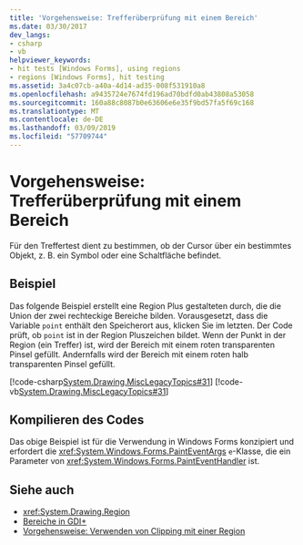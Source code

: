 ```yaml
---
title: 'Vorgehensweise: Trefferüberprüfung mit einem Bereich'
ms.date: 03/30/2017
dev_langs:
- csharp
- vb
helpviewer_keywords:
- hit tests [Windows Forms], using regions
- regions [Windows Forms], hit testing
ms.assetid: 3a4c07cb-a40a-4d14-ad35-008f531910a8
ms.openlocfilehash: a9435724e7674fd196ad70bdfd0ab43808a53058
ms.sourcegitcommit: 160a88c8087b0e63606e6e35f9bd57fa5f69c168
ms.translationtype: MT
ms.contentlocale: de-DE
ms.lasthandoff: 03/09/2019
ms.locfileid: "57709744"
---
```

# <a name="how-to-use-hit-testing-with-a-region"></a>Vorgehensweise: Trefferüberprüfung mit einem Bereich
Für den Treffertest dient zu bestimmen, ob der Cursor über ein bestimmtes Objekt, z. B. ein Symbol oder eine Schaltfläche befindet.  
  
## <a name="example"></a>Beispiel  
 Das folgende Beispiel erstellt eine Region Plus gestalteten durch, die die Union der zwei rechteckige Bereiche bilden. Vorausgesetzt, dass die Variable `point` enthält den Speicherort aus, klicken Sie im letzten. Der Code prüft, ob `point` ist in der Region Pluszeichen bildet. Wenn der Punkt in der Region (ein Treffer) ist, wird der Bereich mit einem roten transparenten Pinsel gefüllt. Andernfalls wird der Bereich mit einem roten halb transparenten Pinsel gefüllt.  
  
 [!code-csharp[System.Drawing.MiscLegacyTopics#31](~/samples/snippets/csharp/VS_Snippets_Winforms/System.Drawing.MiscLegacyTopics/CS/Class1.cs#31)]
 [!code-vb[System.Drawing.MiscLegacyTopics#31](~/samples/snippets/visualbasic/VS_Snippets_Winforms/System.Drawing.MiscLegacyTopics/VB/Class1.vb#31)]  
  
## <a name="compiling-the-code"></a>Kompilieren des Codes  
 Das obige Beispiel ist für die Verwendung in Windows Forms konzipiert und erfordert die <xref:System.Windows.Forms.PaintEventArgs> `e`-Klasse, die ein Parameter von <xref:System.Windows.Forms.PaintEventHandler> ist.  
  
## <a name="see-also"></a>Siehe auch
- <xref:System.Drawing.Region>
- [Bereiche in GDI+](regions-in-gdi.md)
- [Vorgehensweise: Verwenden von Clipping mit einer Region](how-to-use-clipping-with-a-region.md)
